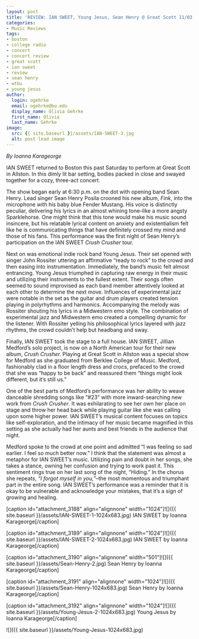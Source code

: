 ```yaml
---
layout: post
title: 'REVIEW: IAN SWEET, Young Jesus, Sean Henry @ Great Scott 11/03'
categories:
- Music Reviews
tags:
- boston
- college radio
- concert
- concert review
- great scott
- ian sweet
- review
- sean henry
- wtbu
- young jesus
author:
  login: ogehrke
  email: ogehrke@bu.edu
  display_name: Olivia Gehrke
  first_name: Olivia
  last_name: Gehrke
image:
  src: {{ site.baseurl }}/assets/IAN-SWEET-3.jpg
  alt: post lead image
---
```


_By Ioanna Karageorge_

IAN SWEET returned to Boston this past Saturday to perform at Great Scott in Allston. In this dimly lit bar setting, bodies packed in close and swayed together for a cozy, three-act concert.

The show began early at 6:30 p.m. on the dot with opening band Sean Henry. Lead singer Sean Henry Posila crooned his new album, _Fink_, into the microphone with his baby blue Fender Mustang. His voice is distinctly peculiar, delivering his lyrics in an almost whining tone–like a more angsty Sparklehorse. One might think that this tone would make his music sound insincere, but his relatable lyrical content on anxiety and existentialism felt like he is communicating things that have definitely crossed my mind and those of his fans. This performance was the first night of Sean Henry’s participation on the IAN SWEET _Crush Crusher_ tour.

Next on was emotional indie rock band Young Jesus. Their set opened with singer John Rossiter uttering an affirmative “ready to rock” to the crowd and then easing into instrumentation. Immediately, the band’s music felt almost entrancing. Young Jesus triumphed in capturing raw energy in their music and utilizing their instruments to the fullest extent. Their songs often seemed to sound improvised as each band member attentively looked at each other to determine the next move. Influences of experimental jazz were notable in the set as the guitar and drum players created tension playing in polyrhythms and harmonics. Accompanying the melody was Rossiter shouting his lyrics in a Midwestern emo style. The combination of experimental jazz and Midwestern emo created a compelling dynamic for the listener. With Rossiter yelling his philosophical lyrics layered with jazz rhythms, the crowd couldn’t help but headbang and sway.

Finally, IAN SWEET took the stage to a full house. IAN SWEET, Jillian Medford’s solo project, is now on a North American tour for their new album, _Crush Crusher._ Playing at Great Scott in Allston was a special show for Medford as she graduated from Berklee College of Music. Medford, fashionably clad in a floor length dress and crocs, prefaced to the crowd that she was “happy to be back” and reassured them “things might look different, but it’s still us.”

One of the best parts of Medford’s performance was her ability to weave danceable shredding songs like “#23” with more inward-searching new work from _Crush Crusher_. It was exhilarating to see her own her place on stage and throw her head back while playing guitar like she was calling upon some higher power. IAN SWEET’s musical content focuses on topics like self-exploration, and the intimacy of her music became magnified in this setting as she actually had her aunts and best friends in the audience that night.

Medford spoke to the crowd at one point and admitted “I was feeling so sad earlier. I feel so much better now.” I think that the statement was almost a metaphor for IAN SWEET’s music. Utilizing pain and doubt in her songs, she takes a stance, owning her confusion and trying to work past it. This sentiment rings true on her last song of the night, “Hiding.” In the chorus she repeats, _“I forgot myself in you,”_–the most momentous and triumphant part in the entire song. IAN SWEET’s performance was a reminder that it is okay to be vulnerable and acknowledge your mistakes, that it’s a sign of growing and healing.

\[caption id="attachment\_3188" align="alignnone" width="1024"\]![]({{ site.baseurl }}/assets/IAN-SWEET-1-1024x683.jpg) IAN SWEET by Ioanna Karageorge\[/caption\]

\[caption id="attachment\_3189" align="alignnone" width="1024"\]![]({{ site.baseurl }}/assets/IAN-SWEET-2-1024x683.jpg) IAN SWEET by Ioanna Karageorge\[/caption\]

\[caption id="attachment\_3190" align="alignnone" width="501"\]![]({{ site.baseurl }}/assets/Sean-Henry-2.jpg) Sean Henry by Ioanna Karageorge\[/caption\]

\[caption id="attachment\_3191" align="alignnone" width="1024"\]![]({{ site.baseurl }}/assets/Sean-Henry-1024x683.jpg) Sean Henry by Ioanna Karageorge\[/caption\]

\[caption id="attachment\_3192" align="alignnone" width="1024"\]![]({{ site.baseurl }}/assets/Young-Jesus-2-1024x683.jpg) Young Jesus by Ioanna Karageorge\[/caption\]

![]({{ site.baseurl }}/assets/Young-Jesus-1024x683.jpg)